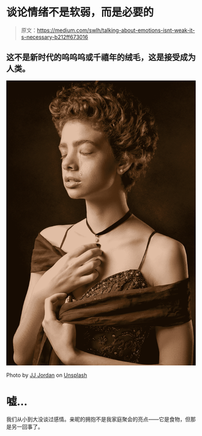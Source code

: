 # 谈论情绪不是软弱，而是必要的

> 原文：<https://medium.com/swlh/talking-about-emotions-isnt-weak-it-s-necessary-b212ff673016>

## 这不是新时代的呜呜呜或千禧年的绒毛，这是接受成为人类。

![](img/1c85bc5312450fafdb35fba5bb2b761b.png)

Photo by [JJ Jordan](https://unsplash.com/@jjjordan?utm_source=unsplash&utm_medium=referral&utm_content=creditCopyText) on [Unsplash](https://unsplash.com/search/photos/crying?utm_source=unsplash&utm_medium=referral&utm_content=creditCopyText)

# 嘘…

我们从小到大没谈过感情。亲昵的拥抱不是我家庭聚会的亮点——它是食物，但那是另一回事了。
